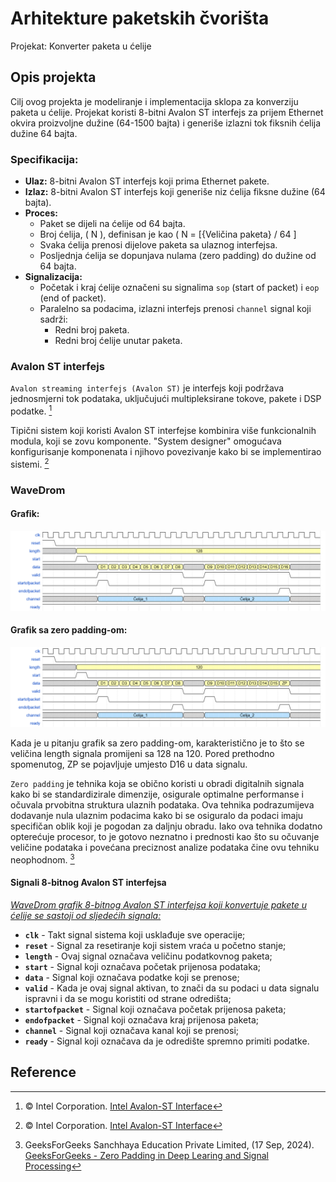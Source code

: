 # Arhitekture paketskih čvorišta
 Projekat: Konverter paketa u ćelije
## Opis projekta

Cilj ovog projekta je modeliranje i implementacija sklopa za konverziju paketa u ćelije. 
Projekat koristi 8-bitni Avalon ST interfejs za prijem Ethernet okvira proizvoljne dužine (64-1500 bajta) i generiše izlazni tok fiksnih ćelija dužine 64 bajta. 

### Specifikacija:

- **Ulaz:** 8-bitni Avalon ST interfejs koji prima Ethernet pakete.
- **Izlaz:** 8-bitni Avalon ST interfejs koji generiše niz ćelija fiksne dužine (64 bajta).
- **Proces:**
  - Paket se dijeli na ćelije od 64 bajta.
  - Broj ćelija, \( N \), definisan je kao \( N = [{Veličina paketa} / 64 ]
  - Svaka ćelija prenosi dijelove paketa sa ulaznog interfejsa.
  - Posljednja ćelija se dopunjava nulama (zero padding) do dužine od 64 bajta.
- **Signalizacija:**
  - Početak i kraj ćelije označeni su signalima `sop` (start of packet) i `eop` (end of packet).
  - Paralelno sa podacima, izlazni interfejs prenosi `channel` signal koji sadrži:
    - Redni broj paketa.
    - Redni broj ćelije unutar paketa.

### Avalon ST interfejs

`Avalon streaming interfejs (Avalon ST)` je interfejs koji podržava jednosmjerni tok podataka, uključujući multipleksirane tokove, pakete i DSP podatke. [^1]

Tipični sistem koji koristi Avalon ST interfejse kombinira više funkcionalnih modula, koji se zovu komponente. "System designer" omogućava konfigurisanje komponenata i njihovo povezivanje kako bi se implementirao sistemi. [^1]

### WaveDrom

#### Grafik:

<img src="WaveDrom/wavedrom.png" alt="WaveDrom grafik"/>

#### Grafik sa zero padding-om:

<img src="WaveDrom/ZeroPadding.png" alt="WaveDrom grafik zero padding"/>

<!-- Također se može koristiti ![tekst](lokacija_slike.png) za umetanje slike u README.md -->

Kada je u pitanju grafik sa zero padding-om, karakteristično je to što se veličina length signala promijeni sa 128 na 120. Pored prethodno spomenutog, ZP se pojavljuje umjesto D16 u data signalu.

`Zero padding` je tehnika koja se obično koristi u obradi digitalnih signala kako bi se standardizirale dimenzije, osigurale optimalne performanse i očuvala prvobitna struktura ulaznih podataka. Ova tehnika podrazumijeva dodavanje nula ulaznim podacima kako bi se osiguralo da podaci imaju specifičan oblik koji je pogodan za daljnju obradu. Iako ova tehnika dodatno opterećuje procesor, to je gotovo neznatno i prednosti kao što su očuvanje veličine podataka i povećana preciznost analize podataka čine ovu tehniku neophodnom. [^2]

#### Signali 8-bitnog Avalon ST interfejsa

<u>_WaveDrom grafik 8-bitnog Avalon ST interfejsa koji konvertuje pakete u ćelije se sastoji od sljedećih signala:_</u>

- **`clk`** - Takt signal sistema koji usklađuje sve operacije;
- **`reset`** - Signal za resetiranje koji sistem vraća u početno stanje;
- **`length`** - Ovaj signal označava veličinu podatkovnog paketa;
- **`start`** - Signal koji označava početak prijenosa podataka;
- **`data`** - Signal koji označava podatke koji se prenose;
- **`valid`** - Kada je ovaj signal aktivan, to znači da su podaci u data signalu ispravni i da se mogu koristiti od strane odredišta;
- **`startofpacket`** - Signal koji označava početak prijenosa paketa;
- **`endofpacket`** - Signal koji označava kraj prijenosa paketa;
- **`channel`** - Signal koji označava kanal koji se prenosi;
- **`ready`** - Signal koji označava da je odredište spremno primiti podatke. 

## Reference

[^1]: © Intel Corporation. [Intel Avalon-ST Interface](https://www.intel.com/content/www/us/en/docs/programmable/683647/18-0/avalon-st-interface.html)
[^2]: GeeksForGeeks Sanchhaya Education Private Limited, (17 Sep, 2024). [GeeksForGeeks - Zero Padding in Deep Learing and Signal Processing](https://www.geeksforgeeks.org/zero-padding-in-deep-learning-and-signal-processing/)

